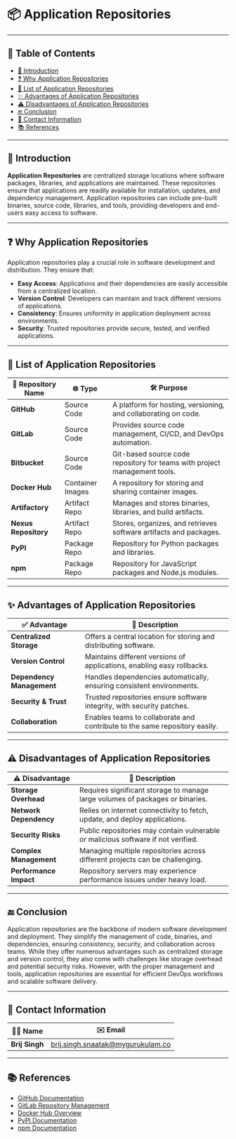# 📦 Application Repositories

---

## 📑 Table of Contents
- [🚀 Introduction](#-introduction)
- [❓ Why Application Repositories](#-why-application-repositories)
- [📂 List of Application Repositories](#-list-of-application-repositories)
- [✨ Advantages of Application Repositories](#-advantages-of-application-repositories)
- [⚠️ Disadvantages of Application Repositories](#-disadvantages-of-application-repositories)
- [🔚 Conclusion](#-conclusion)
- [📧 Contact Information](#-contact-information)
- [📚 References](#-references)

---

## 🚀 Introduction

**Application Repositories** are centralized storage locations where software packages, libraries, and applications are maintained. These repositories ensure that applications are readily available for installation, updates, and dependency management. Application repositories can include pre-built binaries, source code, libraries, and tools, providing developers and end-users easy access to software.

---

## ❓ Why Application Repositories

Application repositories play a crucial role in software development and distribution. They ensure that:
- **Easy Access**: Applications and their dependencies are easily accessible from a centralized location.
- **Version Control**: Developers can maintain and track different versions of applications.
- **Consistency**: Ensures uniformity in application deployment across environments.
- **Security**: Trusted repositories provide secure, tested, and verified applications.

---

## 📂 List of Application Repositories

| 📂 **Repository Name** | 🌐 **Type**        | 🛠️ **Purpose**                                                            |
|------------------------|-------------------|---------------------------------------------------------------------------|
| **GitHub**             | Source Code       | A platform for hosting, versioning, and collaborating on code.            |
| **GitLab**             | Source Code       | Provides source code management, CI/CD, and DevOps automation.            |
| **Bitbucket**          | Source Code       | Git-based source code repository for teams with project management tools. |
| **Docker Hub**         | Container Images  | A repository for storing and sharing container images.                    |
| **Artifactory**        | Artifact Repo     | Manages and stores binaries, libraries, and build artifacts.              |
| **Nexus Repository**   | Artifact Repo     | Stores, organizes, and retrieves software artifacts and packages.         |
| **PyPI**               | Package Repo      | Repository for Python packages and libraries.                             |
| **npm**                | Package Repo      | Repository for JavaScript packages and Node.js modules.                   |


---

## ✨ Advantages of Application Repositories

| ✅ **Advantage**        | 📄 **Description**                                                         |
|------------------------|-----------------------------------------------------------------------------|
| **Centralized Storage** | Offers a central location for storing and distributing software.            |
| **Version Control**     | Maintains different versions of applications, enabling easy rollbacks.      |
| **Dependency Management**| Handles dependencies automatically, ensuring consistent environments.     |
| **Security & Trust**    | Trusted repositories ensure software integrity, with security patches.      |
| **Collaboration**       | Enables teams to collaborate and contribute to the same repository easily.  |

---

## ⚠️ Disadvantages of Application Repositories

| ⚠️ **Disadvantage**      | 📄 **Description**                                                         |
|-------------------------|-----------------------------------------------------------------------------|
| **Storage Overhead**     | Requires significant storage to manage large volumes of packages or binaries. |
| **Network Dependency**   | Relies on internet connectivity to fetch, update, and deploy applications.    |
| **Security Risks**       | Public repositories may contain vulnerable or malicious software if not verified. |
| **Complex Management**   | Managing multiple repositories across different projects can be challenging.  |
| **Performance Impact**   | Repository servers may experience performance issues under heavy load.        |

---

## 🔚 Conclusion

Application repositories are the backbone of modern software development and deployment. They simplify the management of code, binaries, and dependencies, ensuring consistency, security, and collaboration across teams. While they offer numerous advantages such as centralized storage and version control, they also come with challenges like storage overhead and potential security risks. However, with the proper management and tools, application repositories are essential for efficient DevOps workflows and scalable software delivery.

---

## 📧 Contact Information

| 🧑‍💼 **Name**  | ✉️ **Email**                       |
|-----------------|-----------------------------------|
| **Brij Singh**  | brij.singh.snaatak@mygurukulam.co |

---

## 📚 References

- [GitHub Documentation](https://docs.github.com/en)
- [GitLab Repository Management](https://docs.gitlab.com/ee/user/project/repository/)
- [Docker Hub Overview](https://hub.docker.com/)
- [PyPI Documentation](https://pypi.org/)
- [npm Documentation](https://docs.npmjs.com/)
